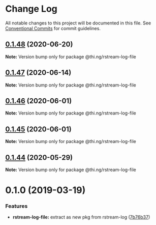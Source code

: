 # Change Log

All notable changes to this project will be documented in this file.
See [Conventional Commits](https://conventionalcommits.org) for commit guidelines.

## [0.1.48](https://github.com/thi-ng/umbrella/compare/@thi.ng/rstream-log-file@0.1.47...@thi.ng/rstream-log-file@0.1.48) (2020-06-20)

**Note:** Version bump only for package @thi.ng/rstream-log-file





## [0.1.47](https://github.com/thi-ng/umbrella/compare/@thi.ng/rstream-log-file@0.1.46...@thi.ng/rstream-log-file@0.1.47) (2020-06-14)

**Note:** Version bump only for package @thi.ng/rstream-log-file





## [0.1.46](https://github.com/thi-ng/umbrella/compare/@thi.ng/rstream-log-file@0.1.45...@thi.ng/rstream-log-file@0.1.46) (2020-06-01)

**Note:** Version bump only for package @thi.ng/rstream-log-file





## [0.1.45](https://github.com/thi-ng/umbrella/compare/@thi.ng/rstream-log-file@0.1.44...@thi.ng/rstream-log-file@0.1.45) (2020-06-01)

**Note:** Version bump only for package @thi.ng/rstream-log-file





## [0.1.44](https://github.com/thi-ng/umbrella/compare/@thi.ng/rstream-log-file@0.1.43...@thi.ng/rstream-log-file@0.1.44) (2020-05-29)

**Note:** Version bump only for package @thi.ng/rstream-log-file





# 0.1.0 (2019-03-19)

### Features

* **rstream-log-file:** extract as new pkg from rstream-log ([7b76b37](https://github.com/thi-ng/umbrella/commit/7b76b37))
